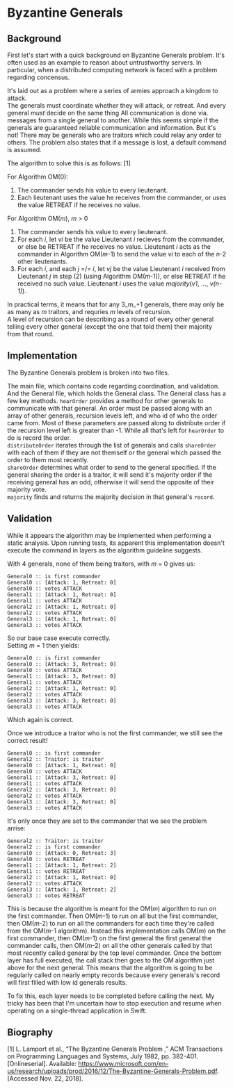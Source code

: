 #  Byzantine Generals

##  Background

First let's start with a quick background on Byzantine Generals problem. 
It's often used as an example to reason about untrustworthy servers. 
In particular, when a distributed computing network is faced with a problem regarding concensus. 

It's laid out as a problem where a series of armies approach a kingdom to attack.  
The generals must coordinate whether they will attack, or retreat. 
And every general _must_ decide on the same thing
All communication is done via. messages from a single general to another. 
While this seems simple if the generals are guaranteed reliable communication and information. 
But it's not! 
There may be generals who are traitors which could relay any order to others. 
The problem also states that if a message is lost, a default command is assumed. 

The algorithm to solve this is as follows: [1]

For Algorithm OM(0):  
1. The commander sends his value to every lieutenant.  
2. Each lieutenant uses the value he receives from the commander, or uses the value RETREAT if he receives no value.  

For Algorithm OM(_m_), _m_ > 0
1. The commander sends his value to every lieutenant.  
2. For each _i_, let _vi_ be the value Lieutenant _i_ recieves from the commander, or else be RETREAT if he receives no value. Lieutenant _i_ acts as the commander in Algorithm OM(_m_-1) to send the value _vi_ to each of the _n_-2 other lieutenants.  
3. For each _i_, and each _j_ =/= _i_, let _vj_ be the value Lieutenant _i_ received from Lieutenant _j_ in step (2) (using Algorithm OM(_m_-1)), or else RETREAT if he received no such value. Lieutenant _i_ uses the value _majority_(_v1_, ..., _v(n-1)_).

In practical terms, it means that for any 3_m_+1 generals, there may only be as many as _m_ traitors, and requries _m_ levels of recursion.  
A level of recursion can be describing as a round of every other general telling every other general (except the one that told them) their majority from that round. 

## Implementation

The Byzantine Generals problem is broken into two files. 

The main file, which contains code regarding coordination, and validation. 
And the General file, which holds the General class. 
The General class has a few key methods. 
`hearOrder` provides a method for other generals to communicate with that general. 
An order must be passed along with an array of other generals, recursion levels left, and who id of who the order came from. 
Most of these parameters are passed along to distribute order if the recursion level left is greater than -1. 
While all that's left for `hearOrder` to do is record the order.  
`distributeOrder` iterates through the list of generals and calls `shareOrder` with each of them if they are not themself or the general which passed the order to them most recently.  
`shareOrder` determines what order to send to the general specified. 
If the general sharing the order is a traitor, it will send it's majority order if the receiving general has an odd, otherwise it will send the opposite of their majority vote.  
`majority` finds and returns the majority decision in that general's `record`. 

## Validation

While it appears the algorithm may be implemented when performing a static analysis. 
Upon running tests, its apparent this implementation doesn't execute the command in layers as the algorithm guideline suggests. 

With 4 generals, none of them being traitors, with _m_ = 0 gives us:  
```
General0 :: is first commander
General0 :: [Attack: 1, Retreat: 0]
General0 :: votes ATTACK
General1 :: [Attack: 1, Retreat: 0]
General1 :: votes ATTACK
General2 :: [Attack: 1, Retreat: 0]
General2 :: votes ATTACK
General3 :: [Attack: 1, Retreat: 0]
General3 :: votes ATTACK
```

So our base case execute correctly.  
Setting _m_ = 1 then yields:  
```
General0 :: is first commander
General0 :: [Attack: 3, Retreat: 0]
General0 :: votes ATTACK
General1 :: [Attack: 3, Retreat: 0]
General1 :: votes ATTACK
General2 :: [Attack: 1, Retreat: 0]
General2 :: votes ATTACK
General3 :: [Attack: 3, Retreat: 0]
General3 :: votes ATTACK
```

Which again is correct. 

Once we introduce a traitor who is not the first commander, we still see the correct result!  
```
General0 :: is first commander
General2 :: Traitor: is traitor
General0 :: [Attack: 1, Retreat: 0]
General0 :: votes ATTACK
General1 :: [Attack: 3, Retreat: 0]
General1 :: votes ATTACK
General2 :: [Attack: 3, Retreat: 0]
General2 :: votes ATTACK
General3 :: [Attack: 3, Retreat: 0]
General3 :: votes ATTACK
```

It's only once they are set to the commander that we see the problem arrise:  
```
General2 :: Traitor: is traitor
General2 :: is first commander
General0 :: [Attack: 0, Retreat: 3]
General0 :: votes RETREAT
General1 :: [Attack: 1, Retreat: 2]
General1 :: votes RETREAT
General2 :: [Attack: 1, Retreat: 0]
General2 :: votes ATTACK
General3 :: [Attack: 1, Retreat: 2]
General3 :: votes RETREAT
```

This is because the algorithm is meant for the OM(_m_) algorithm to run on the first commander. 
Then OM(_m_-1) to run on all but the first commander, then OM(_m_-2) to run on all the commanders for each time they're called from the OM(_m_-1 algorithm). 
Instead this implementation calls OM(_m_) on the first commander, then OM(_m_-1) on the first general the first general the commander calls, then OM(_m_-2) on all the other generals called by that most recently called general by the top level commander. 
Once the bottom layer has full executed, the call stack then goes to the OM algorithm just above for the next general. 
This means that the algorithm is going to be regularly called on nearly empty records because every generals's record will first filled with low id generals results. 

To fix this, each layer needs to be completed before calling the next. 
My tricky has been that I'm uncertain how to stop execution and resume when operating on a single-thread application in Swift. 

## Biography

[1] L. Lamport et al., “The Byzantine Generals Problem ,” ACM Transactions on Programming Languages and Systems, July 1982, pp. 382-401. [Onlineserial]. Available: https://www.microsoft.com/en-us/research/uploads/prod/2016/12/The-Byzantine-Generals-Problem.pdf. [Accessed Nov. 22, 2018].
